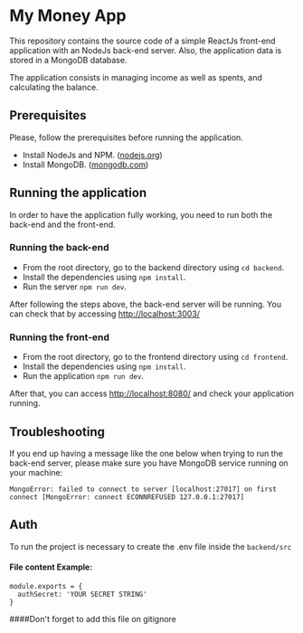 # My Money App

This repository contains the source code of a simple ReactJs front-end application with an NodeJs back-end server. Also, the application data is stored in a MongoDB database.

The application consists in managing income as well as spents, and calculating the balance.

## Prerequisites

Please, follow the prerequisites before running the application.

* Install NodeJs and NPM. ([nodejs.org](https://nodejs.org/en/))
* Install MongoDB. ([mongodb.com](https://www.mongodb.com/))

## Running the application

In order to have the application fully working, you need to run both the back-end and the front-end.

### Running the back-end

* From the root directory, go to the backend directory using `cd backend`.
* Install the dependencies using `npm install`.
* Run the server `npm run dev`.

After following the steps above, the back-end server will be running. You can check that by accessing [http://localhost:3003/](http://localhost:3003/)


### Running the front-end

* From the root directory, go to the frontend directory using `cd frontend`.
* Install the dependencies using `npm install`.
* Run the application `npm run dev`.

After that, you can access [http://localhost:8080/](http://localhost:8080/) and check your application running.

## Troubleshooting

If you end up having a message like the one below when trying to run the back-end server, please make sure you have MongoDB service running on your machine:

```
MongoError: failed to connect to server [localhost:27017] on first connect [MongoError: connect ECONNREFUSED 127.0.0.1:27017]
```
## Auth
To run the project is necessary to create the .env file inside the `backend/src` 

#### File content Example:
```
module.exports = {
  authSecret: 'YOUR SECRET STRING'
}
```
####Don't forget to add this file on gitignore

